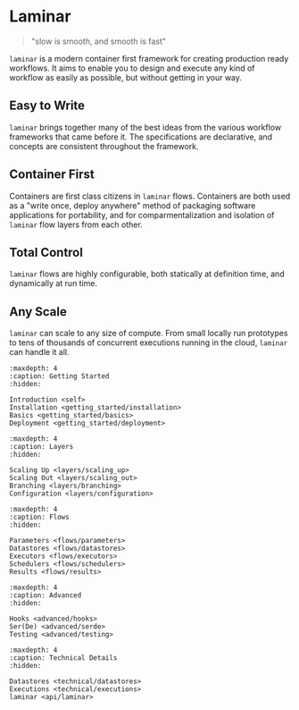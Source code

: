 # Laminar

> "slow is smooth, and smooth is fast"

`laminar` is a modern container first framework for creating production ready workflows. It aims to enable you to design and execute any kind of workflow as easily as possible, but without getting in your way.

## Easy to Write

`laminar` brings together many of the best ideas from the various workflow frameworks that came before it. The specifications are declarative, and concepts are consistent throughout the framework.

## Container First

Containers are first class citizens in `laminar` flows. Containers are both used as a "write once, deploy anywhere" method of packaging software applications for portability, and for comparmentalization and isolation of `laminar` flow layers from each other.

## Total Control

`laminar` flows are highly configurable, both statically at definition time, and dynamically at run time.

## Any Scale

`laminar` can scale to any size of compute. From small locally run prototypes to tens of thousands of concurrent executions running in the cloud, `laminar` can handle it all.


```{toctree}
:maxdepth: 4
:caption: Getting Started
:hidden:

Introduction <self>
Installation <getting_started/installation>
Basics <getting_started/basics>
Deployment <getting_started/deployment>
```

```{toctree}
:maxdepth: 4
:caption: Layers
:hidden:

Scaling Up <layers/scaling_up>
Scaling Out <layers/scaling_out>
Branching <layers/branching>
Configuration <layers/configuration>
```

```{toctree}
:maxdepth: 4
:caption: Flows
:hidden:

Parameters <flows/parameters>
Datastores <flows/datastores>
Executors <flows/executors>
Schedulers <flows/schedulers>
Results <flows/results>
```

```{toctree}
:maxdepth: 4
:caption: Advanced
:hidden:

Hooks <advanced/hooks>
Ser(De) <advanced/serde>
Testing <advanced/testing>
```

```{toctree}
:maxdepth: 4
:caption: Technical Details
:hidden:

Datastores <technical/datastores>
Executions <technical/executions>
laminar <api/laminar>
```
